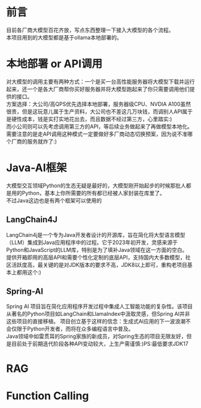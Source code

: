 # 前言
目前各厂商大模型百花齐放，写点东西整理一下接入大模型的各个流程。<br>
本项目用到的大模型都是基于ollama本地部署的。

# 本地部署 or API调用
对大模型的调用主要有两种方式：一个是买一台高性能服务器将大模型下载并运行起来，还一个是各大厂商帮你买好服务器并将大模型跑起来了你只需要调用他们提供的接口。<br>
方案选择：大公司/高QPS优先选择本地部署，服务器级CPU、NVDIA A100虽然很贵，但是这玩意儿属于生产资料，大公司也不差这几万块钱，而调别人API属于是硬性成本，钱是实打实地花出去，而且数据不经过第三方，心里踏实:)<br>
而小公司则可以先考虑调用第三方的API，等后续业务做起来了再做模型本地化。需要注意的是走API调用这种模式一定要做好多厂商动态切换预案，因为说不准哪个厂商的服务就炸了:)

# Java-AI框架
大模型交互领域Python的生态无疑是最好的，大模型刚开始起步的时候那批人都是用的Python，基本上你所需要的所有都已经被人家封装在库里了。<br>
不过Java这边也是有两个框架可以使用的
## LangChain4J
LangChain4j是一个专为Java开发者设计的开源库，旨在简化将大型语言模型（LLM）集成到Java应用程序中的过程。它于2023年初开发，灵感来源于Python和JavaScript的LLM库，特别是为了填补Java领域在这一方面的空白。<br>
提供开箱即用的高层API和需要个性化定制的底层API，支持国内大多数模型，社区活跃度高，最关键的是对JDK版本的要求不高，JDK8以上即可，重构老项目基本上都用这个:)
## Spring-AI
Spring AI 项目旨在简化应用程序开发过程中集成人工智能功能的复杂性。该项目从著名的Python项目如LangChain和LlamaIndex中汲取灵感，但Spring AI并非这些项目的直接移植。 项目创立基于这样的信念：生成式AI应用的下一波浪潮不会仅限于Python开发者，而将在众多编程语言中普及。<br>
Java领域中如雷贯耳的Spring家族的新成员，对Spring生态的项目无限友好，但是目前处于前期迭代阶段各种API变动较大，上生产需谨慎:)PS:最低要求JDK17
# RAG
# Function Calling
